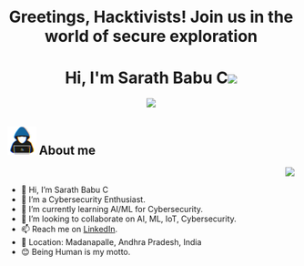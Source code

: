 <h1 align="Center">
    <br>
    Greetings, Hacktivists! Join us in the world of secure exploration
  <br>
</h1>


<h1 align="center"><b>Hi, I'm Sarath Babu C</b><img src="https://media.giphy.com/media/hvRJCLFzcasrR4ia7z/giphy.gif" width="35"></h1>

<p align="center">
  <a href="https://github.com/DenverCoder1/readme-typing-svg"><img src="https://readme-typing-svg.herokuapp.com?font=Time+New+Roman&color=cyan&size=25&center=true&vCenter=true&width=600&height=100&lines=Cybersecurity+Enthusiast;Certified+Ethical+Hacker;Being+Human+%F0%9F%98%8A"></a>
</p>



## <picture><img src = "https://github.com/MdAmiruddin/MdAmiruddin/blob/main/Assets/about_me.gif" width = 50px></picture> **About me**
<picture> <img align="right" src="https://media.giphy.com/media/BemKqR9RDK4V2/giphy.gif"></picture>

<br>



- 👋 Hi, I’m Sarath Babu C
- 👀 I’m a Cybersecurity Enthusiast.
- 🌱 I’m currently learning AI/ML for Cybersecurity.
- 💞️ I’m looking to collaborate on AI, ML, IoT, Cybersecurity.
- 📫 Reach me on [LinkedIn](https://www.linkedin.com/in/loyality7/).
- 📍 Location: Madanapalle, Andhra Pradesh, India
- 😊 Being Human is my motto.


